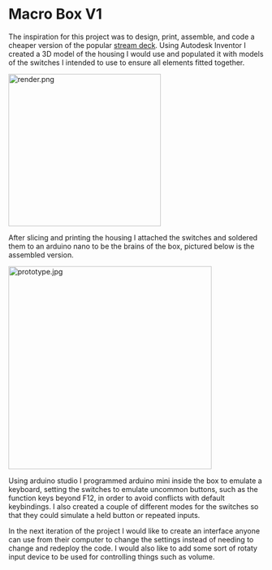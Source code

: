 # Macro Box V1
The inspiration for this project was to design, print, assemble, and code a cheaper version of the popular [stream deck](https://www.elgato.com/en/stream-deck). Using Autodesk Inventor I created a 3D model of the housing I would use and populated it with models of the switches I intended to use to ensure all elements fitted together.

<img src="https://github.com/joshuabrown419/MacroBoxV1/blob/main/render.png" alt="render.png" style="height:300px;"/>

After slicing and printing the housing I attached the switches and soldered them to an arduino nano to be the brains of the box, pictured below is the assembled version.

<img src="https://github.com/joshuabrown419/MacroBoxV1/blob/main/prototype.jpg" alt="prototype.jpg" style="height:400px"/>

Using arduino studio I programmed arduino mini inside the box to emulate a keyboard, setting the switches to emulate uncommon buttons, such as the function keys beyond F12, in order to avoid conflicts with default keybindings. I also created a couple of different modes for the switches so that they could simulate a held button or repeated inputs.

In the next iteration of the project I would like to create an interface anyone can use from their computer to change the settings instead of needing to change and redeploy the code. I would also like to add some sort of rotaty input device to be used for controlling things such as volume.
